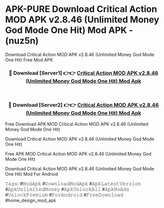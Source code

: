 # APK-PURE Download Critical Action MOD APK v2.8.46 (Unlimited Money God Mode One Hit) Mod APK - (nuz5n)
Download Critical Action MOD APK v2.8.46 (Unlimited Money God Mode One Hit) Free Mod APK

<div align="center">
<h3>🔴 Download [Server1] 👉👉 <a href="https://apk-comot.site?title=Critical_Action_MOD_APK_v2.8.46_(Unlimited_Money_God_Mode_One_Hit)">Critical Action MOD APK v2.8.46 (Unlimited Money God Mode One Hit) Mod Apk</a></h3><br>

<h3>🔴 Download [Server2] 👉👉 <a href="https://apk-comot.site?title=Critical_Action_MOD_APK_v2.8.46_(Unlimited_Money_God_Mode_One_Hit)">Critical Action MOD APK v2.8.46 (Unlimited Money God Mode One Hit) Mod Apk</a></h3>
</div>


Free Download APK MOD Critical Action MOD APK v2.8.46 (Unlimited Money God Mode One Hit)

Download Critical Action MOD APK v2.8.46 (Unlimited Money God Mode One Hit) 

Free APK MOD Critical Action MOD APK v2.8.46 (Unlimited Money God Mode One Hit) 

Download Critical Action MOD APK v2.8.46 (Unlimited Money God Mode One Hit) Mod For Android

𝚃𝚊𝚐𝚜: #𝙼𝚘𝚍𝙰𝚙𝚔 #𝙳𝚘𝚠𝚗𝚕𝚘𝚊𝚍𝙼𝚘𝚍𝙰𝚙𝚔 #𝙰𝚙𝚔𝙻𝚊𝚝𝚎𝚜𝚝𝚅𝚎𝚛𝚜𝚒𝚘𝚗 #𝙰𝚙𝚔𝚄𝚗𝚕𝚒𝚖𝚒𝚝𝚎𝚍𝙼𝚘𝚗𝚎𝚢 #𝙰𝚙𝚔𝚄𝚗𝚕𝚘𝚌𝚔𝙰𝚕𝚕 #𝙰𝚙𝚔𝙽𝚘𝙰𝚍𝚜 #𝚄𝚗𝚕𝚘𝚌𝚔𝙿𝚛𝚎𝚖𝚒𝚞𝚖 #𝙵𝚘𝚛𝙰𝚗𝚍𝚛𝚘𝚒𝚍 #𝙵𝚛𝚎𝚎𝙳𝚘𝚠𝚗𝚕𝚘𝚊𝚍 #home_design_mod_apk